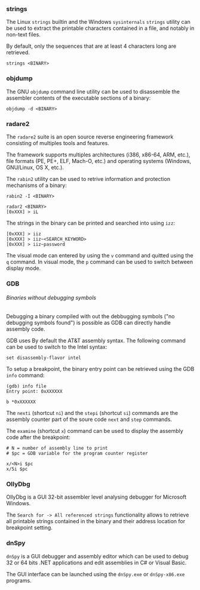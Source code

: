### strings

The Linux `strings` builtin and the Windows `sysinternals` `strings` utility can
be used to extract the printable characters contained in a file, and notably
in non-text files.

By default, only the sequences that are at least 4 characters long are
retrieved.

```
strings <BINARY>
```

### objdump

The GNU `objdump` command line utility can be used to disassemble the assembler
contents of the executable sections of a binary:

```
objdump -d <BINARY>
```

### radare2

The `radare2` suite is an open source reverse engineering framework consisting
of multiples tools and features.

The framework supports multiples architectures (i386, x86-64, ARM, etc.),
file formats (PE, PE+, ELF, Mach-O, etc.) and operating systems (Windows,
GNU/Linux, OS X, etc.).

The `rabin2` utility can be used to retrive information and protection
mechanisms of a binary:

```
rabin2 -I <BINARY>

radar2 <BINARY>
[0xXXX] > iL
```

The strings in the binary can be printed and searched into using `izz`:

```
[0xXXX] > iiz
[0xXXX] > iiz~<SEARCH_KEYWORD>
[0xXXX] > iiz~password
```

The visual mode can entered by using the `v` command and quitted using the `q`
command. In visual mode, the `p` command can be used to switch between display
mode.
  

### GDB

###### Binaries without debugging symbols

Debugging a binary compiled with out the debbugging symbols ("no debugging
symbols found") is possible as GDB can directly handle assembly code.

GDB uses By default the AT&T assembly syntax. The following command can be used
to switch to the Intel syntax:  

```
set disassembly-flavor intel
```

To setup a breakpoint, the binary entry point can be retrieved using the GDB
`info` command:

```
(gdb) info file
Entry point: 0xXXXXXX

b *0xXXXXXX
```

The `nexti` (shortcut `ni`) and the `stepi` (shortcut `si`) commands are the
assembly counter part of the soure code `next` and `step` commands.

The `examine` (shortcut `x`) command can be used to display the assembly code
after the breakpoint:

```
# N = number of assembly line to print
# $pc = GDB variable for the program counter register

x/<N>i $pc
x/5i $pc
```

### OllyDbg

OllyDbg is a GUI 32-bit assembler level analysing debugger for Microsoft
Windows.

The `Search for -> All referenced strings` functionality allows to retrieve all
printable strings contained in the binary and their address location for
breakpoint setting.   

### dnSpy

`dnSpy` is a GUI debugger and assembly editor which can be used to debug 32
or 64 bits .NET applications and edit assemblies in C# or Visual Basic.

The GUI interface can be launched using the `dnSpy.exe` or `dnSpy-x86.exe`
programs.
